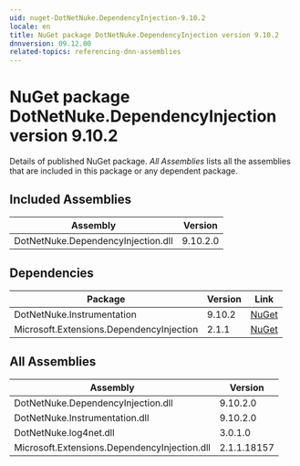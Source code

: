 ```yaml
---
uid: nuget-DotNetNuke.DependencyInjection-9.10.2
locale: en
title: NuGet package DotNetNuke.DependencyInjection version 9.10.2
dnnversion: 09.12.00
related-topics: referencing-dnn-assemblies
---
```


# NuGet package DotNetNuke.DependencyInjection version 9.10.2
Details of published NuGet package.
*All Assemblies* lists all the assemblies that are included in this package or any dependent package.

## Included Assemblies

|Assembly|Version|
|---|---|
|DotNetNuke.DependencyInjection.dll|9.10.2.0|

## Dependencies

|Package|Version|Link|
|---|---|---|
|DotNetNuke.Instrumentation|9.10.2|[NuGet](https://www.nuget.org/packages/DotNetNuke.Instrumentation/9.10.2)|
|Microsoft.Extensions.DependencyInjection|2.1.1|[NuGet](https://www.nuget.org/packages/Microsoft.Extensions.DependencyInjection/2.1.1)|

## All Assemblies

|Assembly|Version|
|---|---|
|DotNetNuke.DependencyInjection.dll|9.10.2.0|
|DotNetNuke.Instrumentation.dll|9.10.2.0|
|DotNetNuke.log4net.dll|3.0.1.0|
|Microsoft.Extensions.DependencyInjection.dll|2.1.1.18157|

